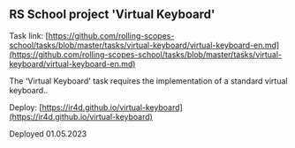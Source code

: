 ## RS School project 'Virtual Keyboard'

Task link: [https://github.com/rolling-scopes-school/tasks/blob/master/tasks/virtual-keyboard/virtual-keyboard-en.md](https://github.com/rolling-scopes-school/tasks/blob/master/tasks/virtual-keyboard/virtual-keyboard-en.md)

The 'Virtual Keyboard' task requires the implementation of a standard virtual keyboard..

Deploy: [https://ir4d.github.io/virtual-keyboard](https://ir4d.github.io/virtual-keyboard)

Deployed 01.05.2023
